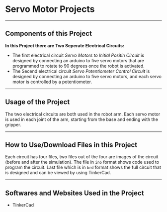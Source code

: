 # Servo Motor Projects


--- 

## Components of this Project

**In this Project there are Two Seperate Electrical Circuits:** 

- The first electrical circuit *Servo Motors to Initial Positin Circuit* is designed by connecting an arduino to five servo motors that are programmed to rotate to 90 degrees once the robot is activated. 
- The Secend electrical circuit *Servo Potentiometer Control Circuit* is designed by connecting an arduino to five servo motors, and each servo motor is controlled by a potentiometer.

---

## Usage of the Project

The two electrical circuits are both used in the robot arm. Each servo motor is used in each joint of the arm, starting from the base and ending with the gripper. 

---

## How to Use/Download Files in this Project

Each circuit has four files, two files out of the four are images of the circuit (before and after the simulation). The file in `ino` format shows code used to program the circuit. Last file which is in `brd` format shows the full circuit that is designed and can be viewed by using TinkerCad. 

---

## Softwares and Websites Used in the Project

- TinkerCad
